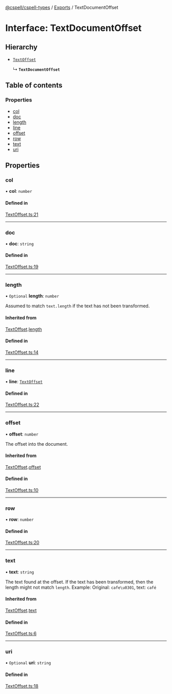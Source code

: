 [@cspell/cspell-types](../README.md) / [Exports](../modules.md) / TextDocumentOffset

# Interface: TextDocumentOffset

## Hierarchy

- [`TextOffset`](TextOffset.md)

  ↳ **`TextDocumentOffset`**

## Table of contents

### Properties

- [col](TextDocumentOffset.md#col)
- [doc](TextDocumentOffset.md#doc)
- [length](TextDocumentOffset.md#length)
- [line](TextDocumentOffset.md#line)
- [offset](TextDocumentOffset.md#offset)
- [row](TextDocumentOffset.md#row)
- [text](TextDocumentOffset.md#text)
- [uri](TextDocumentOffset.md#uri)

## Properties

### col

• **col**: `number`

#### Defined in

[TextOffset.ts:21](https://github.com/streetsidesoftware/cspell/blob/d85344c/packages/cspell-types/src/TextOffset.ts#L21)

___

### doc

• **doc**: `string`

#### Defined in

[TextOffset.ts:19](https://github.com/streetsidesoftware/cspell/blob/d85344c/packages/cspell-types/src/TextOffset.ts#L19)

___

### length

• `Optional` **length**: `number`

Assumed to match `text.length` if the text has not been transformed.

#### Inherited from

[TextOffset](TextOffset.md).[length](TextOffset.md#length)

#### Defined in

[TextOffset.ts:14](https://github.com/streetsidesoftware/cspell/blob/d85344c/packages/cspell-types/src/TextOffset.ts#L14)

___

### line

• **line**: [`TextOffset`](TextOffset.md)

#### Defined in

[TextOffset.ts:22](https://github.com/streetsidesoftware/cspell/blob/d85344c/packages/cspell-types/src/TextOffset.ts#L22)

___

### offset

• **offset**: `number`

The offset into the document.

#### Inherited from

[TextOffset](TextOffset.md).[offset](TextOffset.md#offset)

#### Defined in

[TextOffset.ts:10](https://github.com/streetsidesoftware/cspell/blob/d85344c/packages/cspell-types/src/TextOffset.ts#L10)

___

### row

• **row**: `number`

#### Defined in

[TextOffset.ts:20](https://github.com/streetsidesoftware/cspell/blob/d85344c/packages/cspell-types/src/TextOffset.ts#L20)

___

### text

• **text**: `string`

The text found at the offset. If the text has been transformed, then the length might not match `length`.
Example: Original: `cafe\u0301`, text: `café`

#### Inherited from

[TextOffset](TextOffset.md).[text](TextOffset.md#text)

#### Defined in

[TextOffset.ts:6](https://github.com/streetsidesoftware/cspell/blob/d85344c/packages/cspell-types/src/TextOffset.ts#L6)

___

### uri

• `Optional` **uri**: `string`

#### Defined in

[TextOffset.ts:18](https://github.com/streetsidesoftware/cspell/blob/d85344c/packages/cspell-types/src/TextOffset.ts#L18)
